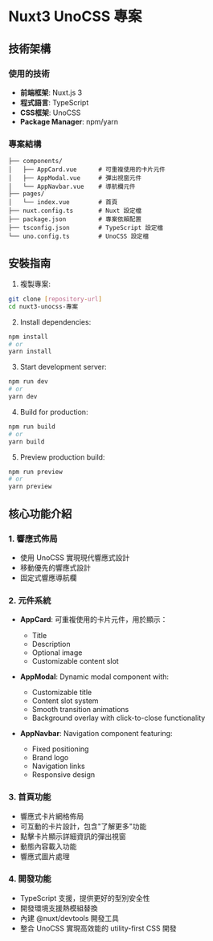 # Nuxt3 UnoCSS 專案

## 技術架構

### 使用的技術
- **前端框架**: Nuxt.js 3
- **程式語言**: TypeScript
- **CSS框架**: UnoCSS
- **Package Manager**: npm/yarn

### 專案結構
```
├── components/
│   ├── AppCard.vue      # 可重複使用的卡片元件
│   ├── AppModal.vue     # 彈出視窗元件
│   └── AppNavbar.vue    # 導航欄元件
├── pages/
│   └── index.vue        # 首頁
├── nuxt.config.ts       # Nuxt 設定檔
├── package.json         # 專案依賴配置
├── tsconfig.json        # TypeScript 設定檔
└── uno.config.ts        # UnoCSS 設定檔
```

## 安裝指南

1. 複製專案:
```bash
git clone [repository-url]
cd nuxt3-unocss-專案
```

2. Install dependencies:
```bash
npm install
# or
yarn install
```

3. Start development server:
```bash
npm run dev
# or
yarn dev
```

4. Build for production:
```bash
npm run build
# or
yarn build
```

5. Preview production build:
```bash
npm run preview
# or
yarn preview
```

## 核心功能介紹

### 1. 響應式佈局
- 使用 UnoCSS 實現現代響應式設計
- 移動優先的響應式設計
- 固定式響應導航欄

### 2. 元件系統
- **AppCard**: 可重複使用的卡片元件，用於顯示：
  - Title
  - Description
  - Optional image
  - Customizable content slot

- **AppModal**: Dynamic modal component with:
  - Customizable title
  - Content slot system
  - Smooth transition animations
  - Background overlay with click-to-close functionality

- **AppNavbar**: Navigation component featuring:
  - Fixed positioning
  - Brand logo
  - Navigation links
  - Responsive design

### 3. 首頁功能
- 響應式卡片網格佈局
- 可互動的卡片設計，包含"了解更多"功能
- 點擊卡片顯示詳細資訊的彈出視窗
- 動態內容載入功能
- 響應式圖片處理

### 4. 開發功能
- TypeScript 支援，提供更好的型別安全性
- 開發環境支援熱模組替換
- 內建 @nuxt/devtools 開發工具
- 整合 UnoCSS 實現高效能的 utility-first CSS 開發